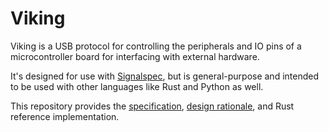 # Viking

Viking is a USB protocol for controlling the peripherals and IO pins of a microcontroller board for interfacing with external hardware.

It's designed for use with [Signalspec](https://signalspec.org), but is general-purpose and intended to be used with other languages like Rust and Python as well.

This repository provides the [specification](./specification/README.md), [design rationale](./specification/Design.md), and Rust reference implementation.

